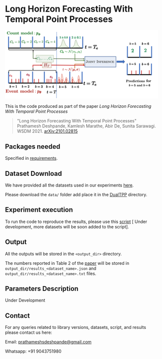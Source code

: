 # Long Horizon Forecasting With Temporal Point Processes

![DualTPP Diagram](DualTPP_diagram.png)

This is the code produced as part of the paper _Long Horizon Forecasting With Temporal Point Processes_ 

> "Long Horizon Forecasting With Temporal Point Processes"
> Prathamesh Deshpande, Kamlesh Marathe, Abir De, Sunita Sarawagi. WSDM 2021. [arXiv:2101.02815](https://arxiv.org/abs/2101.02815)

## Packages needed
Specified in [requirements](requirements.txt).

## Dataset Download
We have provided all the datasets used in our experiments [here](https://drive.google.com/drive/folders/1b1KUwkeIqIViPZoRZzbPAzKeNn7P1OD-?usp=sharing).

Please download the `data/` folder add place it in the [DualTPP](https://github.com/pratham16cse/DualTPP) directory.

## Experiment execution
To run the code to reproduce the results, please use this [script](script.sh) \[ Under development, more datasets will be soon added to the script\].

## Output
All the outputs will be stored in the `<output_dir>` directory.

The numbers reported in Table 2 of the [paper](https://arxiv.org/abs/2101.02815) will be stored in `output_dir/results_<dataset_name>.json` and `output_dir/results_<dataset_name>.txt` files.

## Parameters Description
Under Development

## Contact
For any queries related to library versions, datasets, script, and results please contact us here:

Email: prathameshsdeshpande@gmail.com

Whatsapp: +91 9043751980

